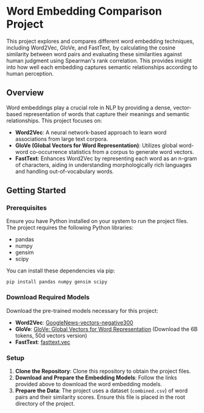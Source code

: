 # Word Embedding Comparison Project

This project explores and compares different word embedding techniques, including Word2Vec, GloVe, and FastText, by calculating the cosine similarity between word pairs and evaluating these similarities against human judgment using Spearman's rank correlation. This provides insight into how well each embedding captures semantic relationships according to human perception.

## Overview

Word embeddings play a crucial role in NLP by providing a dense, vector-based representation of words that capture their meanings and semantic relationships. This project focuses on:

- **Word2Vec**: A neural network-based approach to learn word associations from large text corpora.
- **GloVe (Global Vectors for Word Representation)**: Utilizes global word-word co-occurrence statistics from a corpus to generate word vectors.
- **FastText**: Enhances Word2Vec by representing each word as an n-gram of characters, aiding in understanding morphologically rich languages and handling out-of-vocabulary words.

## Getting Started

### Prerequisites

Ensure you have Python installed on your system to run the project files. The project requires the following Python libraries:

- pandas
- numpy
- gensim
- scipy

You can install these dependencies via pip:

`pip install pandas numpy gensim scipy`


### Download Required Models

Download the pre-trained models necessary for this project:

- **Word2Vec**: [GoogleNews-vectors-negative300](https://www.kaggle.com/datasets/adarshsng/googlenewsvectors)
- **GloVe**: [GloVe: Global Vectors for Word Representation](https://nlp.stanford.edu/projects/glove/) (Download the 6B tokens, 50d vectors version)
- **FastText**: [fasttext.vec](https://dl.fbaipublicfiles.com/fasttext/vectors-english/wiki-news-300d-1M.vec.zip)

### Setup

1. **Clone the Repository**: Clone this repository to obtain the project files.
2. **Download and Prepare the Embedding Models**: Follow the links provided above to download the word embedding models.
3. **Prepare the Data**: The project uses a dataset (`combined.csv`) of word pairs and their similarity scores. Ensure this file is placed in the root directory of the project.
